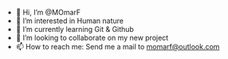 - 👋 Hi, I’m @MOmarF
- 👀 I’m interested in Human nature
- 🌱 I’m currently learning Git & Github
- 💞️ I’m looking to collaborate on my new project
- 📫 How to reach me: Send me a mail to momarf@outlook.com

<!---
MOmarF/MOmarF is a ✨ special ✨ repository because its `README.md` (this file) appears on your GitHub profile.
You can click the Preview link to take a look at your changes.
--->
